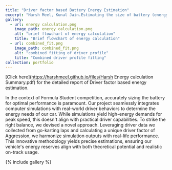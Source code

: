 ```yaml
---
title: "Driver factor based Battery Energy Estimation"
excerpt: "Harsh Meel, Kunal Jain.Estimating the size of battery (energy contained) is crucial in having a competititve edge in Formula Student competition. In this project, we worked to combine computer simulation results with real life expected performance of our drivers to estimate the energy required for our car <br/><img src='/images/energy_ai.JPG' alt="Energy AI art" width="500px">" 
gallery:
  - url: energy calculation.png
    image_path: energy calculation.png
    alt: "brief flowchart of energy calculation"
    title: "Brief flowchart of energy calculation"
  - url: combined_fit.png
    image_path: combined_fit.png
    alt: "combined fitting of driver profile"
    title: "Combined driver profile fitting"
collection: portfolio
---
```

[Click here](https://harshmeel.github.io/files/Harsh Energy calculation Summary.pdf) for the detailed report of Driver factor based energy estimation.

In the context of Formula Student competition, accurately sizing the battery for optimal performance is paramount. Our project seamlessly integrates computer simulations with real-world driver behaviors to determine the energy needs of our car. While simulations yield high-energy demands for peak speed, this doesn't align with practical driver capabilities. To strike the right balance, we devised a novel approach. Leveraging driver data we collected from go-karting laps and calculating a unique driver factor of Aggression, we harmonize simulation outputs with real-life performance. This innovative methodology yields precise estimations, ensuring our vehicle's energy reserves align with both theoretical potential and realistic on-track usage.

{% include gallery %}
